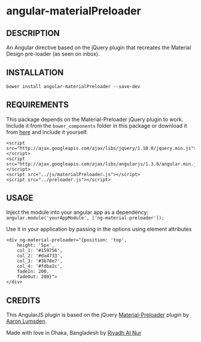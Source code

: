 # angular-materialPreloader

## DESCRIPTION  
An Angular directive based on the jQuery plugin that recreates the Material Design pre-loader (as seen on inbox).  

## INSTALLATION  
`bower install angular-materialPreloader --save-dev`  

## REQUIREMENTS
This package depends on the Material-Preloader jQuery plugin to work. Include it from the `bower_components` folder in this package or download it from [here](http://git.aaronlumsden.com/material/) and include it yourself.  

```  
<script src="http://ajax.googleapis.com/ajax/libs/jquery/1.10.0/jquery.min.js"></script>
<script src="http://ajax.googleapis.com/ajax/libs/angularjs/1.3.8/angular.min.js"></script>
<script src="../js/materialPreloader.js"></script>
<script src="../preloader.js"></script>  
```

## USAGE  
Inject the module into your angular app as a dependency:  
`angular.module('yourAppModule', ['ng-material-preloader']);`  

Use it in your application by passing in the options using element attributes  
```  
<div ng-material-preloader="{position: 'top',  
    height: '5px',  
    col_1: '#159756',  
    col_2: '#da4733',  
    col_3: '#3b78e7',  
    col_4: '#fdba2c',  
    fadeIn: 200,  
    fadeOut: 200}">  
</div>  
```

## CREDITS  
This AngularJS plugin is based on the jQuery [Material-Preloader](http://git.aaronlumsden.com/material/) plugin by [Aaron Lumsden](https://twitter.com/aaronlumsden).  


Made with love in Dhaka, Bangladesh by [Riyadh Al Nur](https://twitter.com/riyadhalnur)
